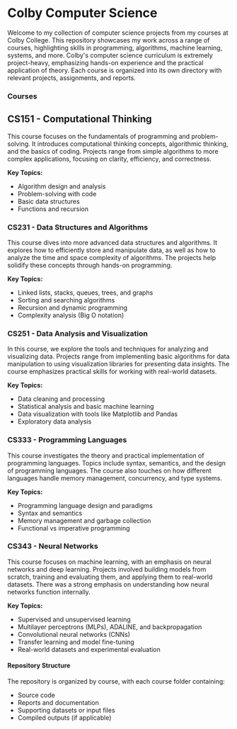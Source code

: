 # Colby Computer Science

Welcome to my collection of computer science projects from my courses at Colby College. This repository showcases my work across a range of courses, highlighting skills in programming, algorithms, machine learning, systems, and more. Colby's computer science curriculum is extremely project-heavy, emphasizing hands-on experience and the practical application of theory. Each course is organized into its own directory with relevant projects, assignments, and reports.

### Courses

## CS151 - Computational Thinking

This course focuses on the fundamentals of programming and problem-solving. It introduces computational thinking concepts, algorithmic thinking, and the basics of coding. Projects range from simple algorithms to more complex applications, focusing on clarity, efficiency, and correctness.

**Key Topics:**
- Algorithm design and analysis  
- Problem-solving with code  
- Basic data structures  
- Functions and recursion  



### CS231 - Data Structures and Algorithms

This course dives into more advanced data structures and algorithms. It explores how to efficiently store and manipulate data, as well as how to analyze the time and space complexity of algorithms. The projects help solidify these concepts through hands-on programming.

**Key Topics:**
- Linked lists, stacks, queues, trees, and graphs  
- Sorting and searching algorithms  
- Recursion and dynamic programming  
- Complexity analysis (Big O notation)  



### CS251 - Data Analysis and Visualization

In this course, we explore the tools and techniques for analyzing and visualizing data. Projects range from implementing basic algorithms for data manipulation to using visualization libraries for presenting data insights. The course emphasizes practical skills for working with real-world datasets.

**Key Topics:**
- Data cleaning and processing  
- Statistical analysis and basic machine learning  
- Data visualization with tools like Matplotlib and Pandas  
- Exploratory data analysis  



### CS333 - Programming Languages

This course investigates the theory and practical implementation of programming languages. Topics include syntax, semantics, and the design of programming languages. The course also touches on how different languages handle memory management, concurrency, and type systems.

**Key Topics:**
- Programming language design and paradigms  
- Syntax and semantics  
- Memory management and garbage collection  
- Functional vs imperative programming  



### CS343 - Neural Networks

This course focuses on machine learning, with an emphasis on neural networks and deep learning. Projects involved building models from scratch, training and evaluating them, and applying them to real-world datasets. There was a strong emphasis on understanding how neural networks function internally.

**Key Topics:**
- Supervised and unsupervised learning  
- Multilayer perceptrons (MLPs), ADALINE, and backpropagation  
- Convolutional neural networks (CNNs)  
- Transfer learning and model fine-tuning  
- Real-world datasets and experimental evaluation  



#### Repository Structure

The repository is organized by course, with each course folder containing:
- Source code  
- Reports and documentation  
- Supporting datasets or input files  
- Compiled outputs (if applicable)
